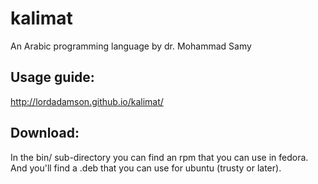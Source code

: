 # kalimat
An Arabic programming language by dr. Mohammad Samy

## Usage guide:
http://lordadamson.github.io/kalimat/

## Download:
In the bin/ sub-directory you can find an rpm that you can use in fedora. </br> And you'll find a .deb that you can use for ubuntu (trusty or later).
